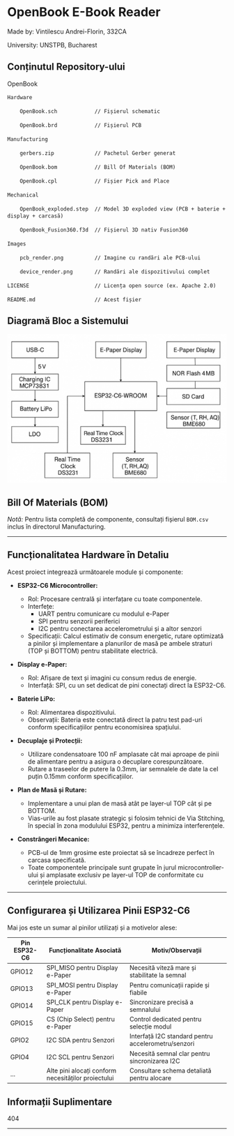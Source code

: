 # OpenBook E-Book Reader
Made by: Vintilescu Andrei-Florin, 332CA

University: UNSTPB, Bucharest

## Conținutul Repository-ului

OpenBook

    Hardware

        OpenBook.sch            // Fișierul schematic

        OpenBook.brd            // Fișierul PCB

    Manufacturing

        gerbers.zip             // Pachetul Gerber generat

        OpenBook.bom            // Bill Of Materials (BOM)

        OpenBook.cpl            // Fișier Pick and Place

    Mechanical

        OpenBook_exploded.step  // Model 3D exploded view (PCB + baterie + display + carcasă)

        OpenBook_Fusion360.f3d  // Fișierul 3D nativ Fusion360

    Images

        pcb_render.png          // Imagine cu randări ale PCB-ului

        device_render.png       // Randări ale dispozitivului complet

    LICENSE                     // Licența open source (ex. Apache 2.0)

    README.md                   // Acest fișier

## Diagramă Bloc a Sistemului
![Diagrama bloc a proiectului OpenBook](./diagrama.jpg)

## Bill Of Materials (BOM)

*Notă:* Pentru lista completă de componente, consultați fișierul `BOM.csv` inclus în directorul Manufacturing.

---

## Funcționalitatea Hardware în Detaliu

Acest proiect integrează următoarele module și componente:

- **ESP32-C6 Microcontroller:**  
  - Rol: Procesare centrală și interfațare cu toate componentele.  
  - Interfețe:  
    - UART pentru comunicare cu modulul e-Paper  
    - SPI pentru senzorii periferici  
    - I2C pentru conectarea accelerometrului și a altor senzori  
  - Specificații: Calcul estimativ de consum energetic, rutare optimizată a pinilor și implementare a planurilor de masă pe ambele straturi (TOP și BOTTOM) pentru stabilitate electrică.

- **Display e-Paper:**  
  - Rol: Afișare de text și imagini cu consum redus de energie.  
  - Interfață: SPI, cu un set dedicat de pini conectați direct la ESP32-C6.
  
- **Baterie LiPo:**  
  - Rol: Alimentarea dispozitivului.  
  - Observații: Bateria este conectată direct la patru test pad-uri conform specificațiilor pentru economisirea spațiului.  
 
- **Decuplaje și Protecții:**  
  - Utilizare condensatoare 100 nF amplasate cât mai aproape de pinii de alimentare pentru a asigura o decuplare corespunzătoare.  
  - Rutare a traseelor de putere la 0.3mm, iar semnalele de date la cel puțin 0.15mm conform specificațiilor.

- **Plan de Masă și Rutare:**  
  - Implementare a unui plan de masă atât pe layer-ul TOP cât și pe BOTTOM.  
  - Vias-urile au fost plasate strategic și folosim tehnici de Via Stitching, în special în zona modulului ESP32, pentru a minimiza interferențele.

- **Constrângeri Mecanice:**  
  - PCB-ul de 1mm grosime este proiectat să se încadreze perfect în carcasa specificată.  
  - Toate componentele principale sunt grupate în jurul microcontroller-ului și amplasate exclusiv pe layer-ul TOP de conformitate cu cerințele proiectului.

---

## Configurarea și Utilizarea Pinii ESP32-C6

Mai jos este un sumar al pinilor utilizați și a motivelor alese:

| Pin ESP32-C6 | Funcționalitate Asociată         | Motiv/Observații                              |
|--------------|----------------------------------|-----------------------------------------------|
| GPIO12       | SPI_MISO pentru Display e-Paper  | Necesită viteză mare și stabilitate la semnal  |
| GPIO13       | SPI_MOSI pentru Display e-Paper  | Pentru comunicații rapide și fiabile           |
| GPIO14       | SPI_CLK pentru Display e-Paper   | Sincronizare precisă a semnalului              |
| GPIO15       | CS (Chip Select) pentru e-Paper  | Control dedicated pentru selecție modul         |
| GPIO2        | I2C SDA pentru Senzori           | Interfață I2C standard pentru accelerometru/senzori |
| GPIO4        | I2C SCL pentru Senzori           | Necesită semnal clar pentru sincronizarea I2C  |
| ...          | Alte pini alocați conform necesităților proiectului | Consultare schema detaliată pentru alocare        |


## Informații Suplimentare

  404

---

